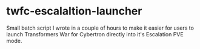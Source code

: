 # twfc-escalaltion-launcher
Small batch script I wrote in a couple of hours to make it easier for users to launch Transformers War for Cybertron directly into it's Escalation PVE mode.
